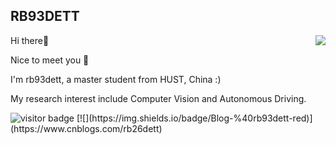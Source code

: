 ## RB93DETT
<img align="right" src="https://github-readme-stats.vercel.app/api?username=rb93dett&show_icons=true">

Hi there👋

Nice to meet you 🥳

I'm rb93dett, a master student from HUST, China :)

My research interest include Computer Vision and Autonomous Driving.

<p align="left">
  
<img src="https://visitor-badge.glitch.me/badge?page_id=rb93dett.rb93dett" alt="visitor badge"/>
[![](https://img.shields.io/badge/Blog-%40rb93dett-red)](https://www.cnblogs.com/rb26dett)

</p>


